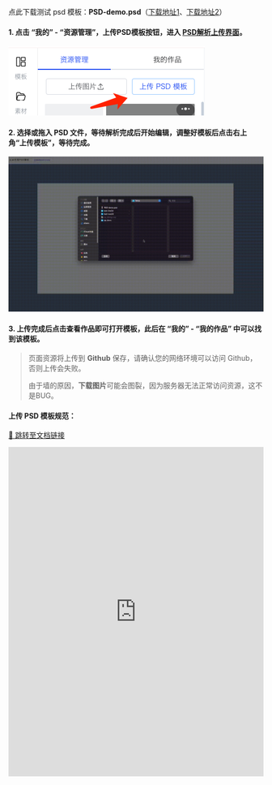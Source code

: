 
点此下载测试 psd 模板：**PSD-demo.psd**（[下载地址1](/PSD-demo.psd)、[下载地址2](https://fastly.jsdelivr.net/gh/palxiao/xp-docs@main/docs/PSD-demo.psd)）

#### 1. 点击 “我的” - “资源管理”，上传PSD模板按钮，进入 [PSD解析上传界面](https://design.palxp.com/psd)。

![](../images/2023-7-16-1689515020743.png)

#### 2. 选择或拖入 PSD 文件，等待解析完成后开始编辑，调整好模板后点击右上角“上传模板”，等待完成。

![](../images/2023-7-16-1689516051326.gif)

#### 3. 上传完成后点击查看作品即可打开模板，此后在 “我的” - “我的作品” 中可以找到该模板。


> 页面资源将上传到 **Github** 保存，请确认您的网络环境可以访问 Github，否则上传会失败。
> 
> 由于墙的原因，**下载图片**可能会图裂，因为服务器无法正常访问资源，这不是BUG。

#### 上传 PSD 模板规范：

[🔗 跳转至文档链接](https://www.kdocs.cn/l/clmBsIkhve8d)

<iframe height=650 width=100% src="https://www.kdocs.cn/l/clmBsIkhve8d" frameborder=0 allowfullscreen />